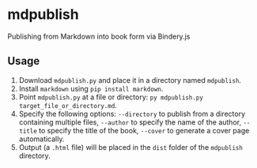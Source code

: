 # mdpublish
Publishing from Markdown into book form via Bindery.js

## Usage
1. Download `mdpublish.py` and place it in a directory named `mdpublish`.
2. Install `markdown` using `pip install markdown`.
3. Point `mdpublish.py` at a file or directory: `py mdpublish.py target_file_or_directory.md`.
4. Specify the following options: `--directory` to publish from a directory containing multiple files, `--author` to specify the name of the author, `--title` to specify the title of the book, `--cover` to generate a cover page automatically.
5. Output (a `.html` file) will be placed in the `dist` folder of the `mdpublish` directory.
